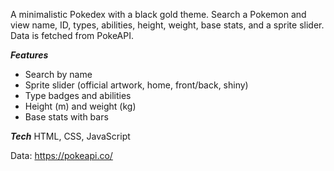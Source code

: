 A minimalistic Pokedex with a black gold theme. Search a Pokemon and view name, ID, types, abilities, height, weight, base stats, and a sprite slider. Data is fetched from PokeAPI.

***Features***
* Search by name
* Sprite slider (official artwork, home, front/back, shiny)
* Type badges and abilities 
* Height (m) and weight (kg)
* Base stats with bars

***Tech***
HTML, CSS, JavaScript

Data: https://pokeapi.co/
